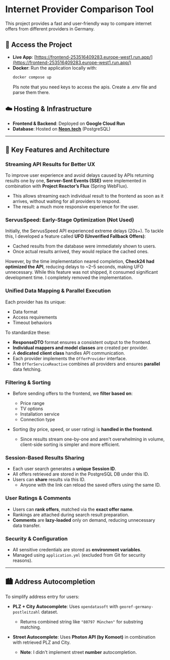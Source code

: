 # Internet Provider Comparison Tool

This project provides a fast and user-friendly way to compare internet offers from different providers in Germany.

## 🔗 Access the Project

- **Live App**: [https://frontend-253516409283.europe-west1.run.app/](https://frontend-253516409283.europe-west1.run.app/)
- **Docker**: Run the application locally with:
  ```bash
  docker compose up
  ```
  Pls note that you need keys to access the apis. Create a .env file and parse them there.

## ☁️ Hosting & Infrastructure

- **Frontend & Backend**: Deployed on **Google Cloud Run**
- **Database**: Hosted on **[Neon.tech](https://neon.tech/)** (PostgreSQL)

---

## 🚀 Key Features and Architecture

### Streaming API Results for Better UX

To improve user experience and avoid delays caused by APIs returning results one by one, **Server-Sent Events (SSE)** were implemented in combination with **Project Reactor’s Flux** (Spring WebFlux).

- This allows streaming each individual result to the frontend as soon as it arrives, without waiting for all providers to respond.
- The result: a much more responsive experience for the user.

### ServusSpeed: Early-Stage Optimization (Not Used)

Initially, the ServusSpeed API experienced extreme delays (20s+). To tackle this, I developed a feature called **UFO (Unverified Fallback Offers)**:
- Cached results from the database were immediately shown to users.
- Once actual results arrived, they would replace the cached ones.

However, by the time implementation neared completion, **Check24 had optimized the API**, reducing delays to ~2–5 seconds, making UFO unnecessary. While this feature was not shipped, it consumed significant development time. I completely removed the implementation.

### Unified Data Mapping & Parallel Execution

Each provider has its unique:
- Data format
- Access requirements
- Timeout behaviors

To standardize these:
- **ResponseDTO** format ensures a consistent output to the frontend.
- **Individual mappers and model classes** are created per provider.
- A **dedicated client class** handles API communication.
- Each provider implements the `OfferProvider` interface.
- The `OfferServiceReactive` combines all providers and ensures **parallel** data fetching.

### Filtering & Sorting

- Before sending offers to the frontend, we **filter based on**:
  - Price range
  - TV options
  - Installation service
  - Connection type

- Sorting (by price, speed, or user rating) is **handled in the frontend**.
  - Since results stream one-by-one and aren't overwhelming in volume, client-side sorting is simpler and more efficient.

### Session-Based Results Sharing

- Each user search generates a **unique Session ID**.
- All offers retrieved are stored in the PostgreSQL DB under this ID.
- Users can **share** results via this ID.
  - Anyone with the link can reload the saved offers using the same ID.

### User Ratings & Comments

- Users can **rank offers**, matched via the **exact offer name**.
- Rankings are attached during search result preparation.
- **Comments** are **lazy-loaded** only on demand, reducing unnecessary data transfer.

### Security & Configuration

- All sensitive credentials are stored as **environment variables**.
- Managed using `application.yml` (excluded from Git for security reasons).

---

## 🏙 Address Autocompletion

To simplify address entry for users:

- **PLZ + City Autocomplete**: Uses `opendatasoft` with `georef-germany-postleitzahl` dataset.
  - Returns combined string like `"80797 München"` for substring matching.

- **Street Autocomplete**: Uses **Photon API (by Komoot)** in combination with retrieved PLZ and City.
  - **Note**: I didn't implement street **number** autocompletion.


